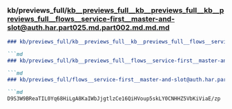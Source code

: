 ### kb/previews_full/kb__previews_full__kb__previews_full__kb__previews_full__flows__service-first__master-and-slot@auth.har.part025.md.part002.md.md.md

```md
### kb/previews_full/kb__previews_full__kb__previews_full__flows__service-first__master-and-slot@auth.har.part025.md.part002.md.md

```md
### kb/previews_full/kb__previews_full__flows__service-first__master-and-slot@auth.har.part025.md.part002.md

```md
### kb/previews_full/flows__service-first__master-and-slot@auth.har.part025.md (part 002)

```md
D9S3W9BReaTIL0Yq68HiLgA8KaIWbJjgtlzCe16QiHVoup5skLY0CNHHZ5VbKiViaE/zp
```

```

```

```

```
